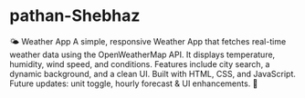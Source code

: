 # pathan-Shebhaz
🌤 Weather App A simple, responsive Weather App that fetches real-time weather data using the OpenWeatherMap API. It displays temperature, humidity, wind speed, and conditions. Features include city search, a dynamic background, and a clean UI. Built with HTML, CSS, and JavaScript. Future updates: unit toggle, hourly forecast &amp; UI enhancements. 🚀
